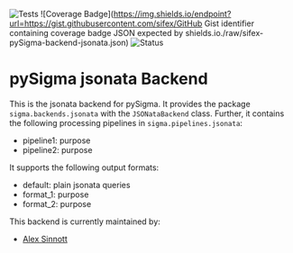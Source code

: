 ![Tests](https://github.com/sifex/pySigma-backend-jsonata/actions/workflows/test.yml/badge.svg)
![Coverage Badge](https://img.shields.io/endpoint?url=https://gist.githubusercontent.com/sifex/GitHub Gist identifier containing coverage badge JSON expected by shields.io./raw/sifex-pySigma-backend-jsonata.json)
![Status](https://img.shields.io/badge/Status-pre--release-orange)

# pySigma jsonata Backend

This is the jsonata backend for pySigma. It provides the package `sigma.backends.jsonata` with the `JSONataBackend` class.
Further, it contains the following processing pipelines in `sigma.pipelines.jsonata`:

* pipeline1: purpose
* pipeline2: purpose

It supports the following output formats:

* default: plain jsonata queries
* format_1: purpose
* format_2: purpose

This backend is currently maintained by:

* [Alex Sinnott](https://github.com/sifex/)